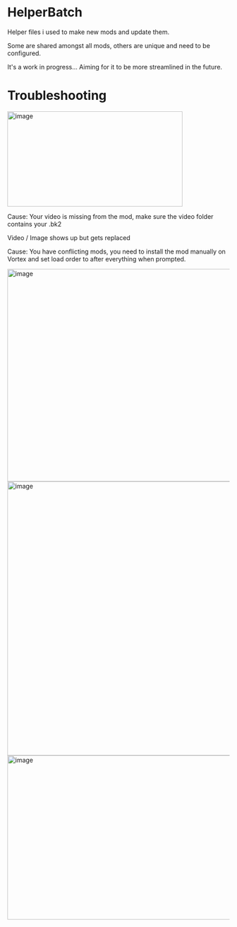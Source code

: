# HelperBatch

Helper files i used to make new mods and update them. 

Some are shared amongst all mods, others are unique and need to be configured.

It's a work in progress... Aiming for it to be more streamlined in the future. 

# Troubleshooting

<img width="397" height="215" alt="image" src="https://github.com/user-attachments/assets/22e129c0-cb9d-42a6-95d2-19c1fb2b1610" />

Cause: Your video is missing from the mod, make sure the video folder contains your .bk2

Video / Image shows up but gets replaced

Cause: You have conflicting mods, you need to install the mod manually on Vortex and set load order to after everything when prompted.

<img width="629" height="480" alt="image" src="https://github.com/user-attachments/assets/5e3cc82f-ed2a-4db4-b256-6f52e536aafe" />

<img width="1136" height="619" alt="image" src="https://github.com/user-attachments/assets/50bdb903-39fb-48d2-ab3b-40a6deefb256" />

<img width="1140" height="371" alt="image" src="https://github.com/user-attachments/assets/22b3ddcd-d57d-4f1d-9f86-e4cb4b93e6eb" />

